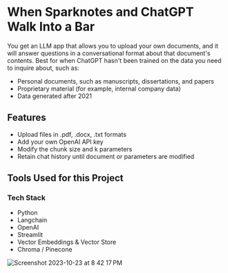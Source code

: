 # When Sparknotes and ChatGPT Walk Into a Bar

You get an LLM app that allows you to upload your own documents, and it will answer questions in a conversational format about that document's contents.
Best for when ChatGPT hasn't been trained on the data you need to inquire about, such as:
* Personal documents, such as manuscripts, dissertations, and papers
* Proprietary material (for example, internal company data)
* Data generated after 2021

## Features
* Upload files in .pdf, .docx, .txt formats
* Add your own OpenAI API key
* Modify the chunk size and k parameters
* Retain chat history until document or parameters are modified


## Tools Used for this Project

### Tech Stack
* Python
* Langchain
* OpenAI
* Streamlit
* Vector Embeddings & Vector Store
* Chroma / Pinecone


![Screenshot 2023-10-23 at 8 42 17 PM](https://github.com/peacebefore/qa-app/assets/42794888/e1de2aac-7b47-418c-a7e2-f3cb572a71e4)

